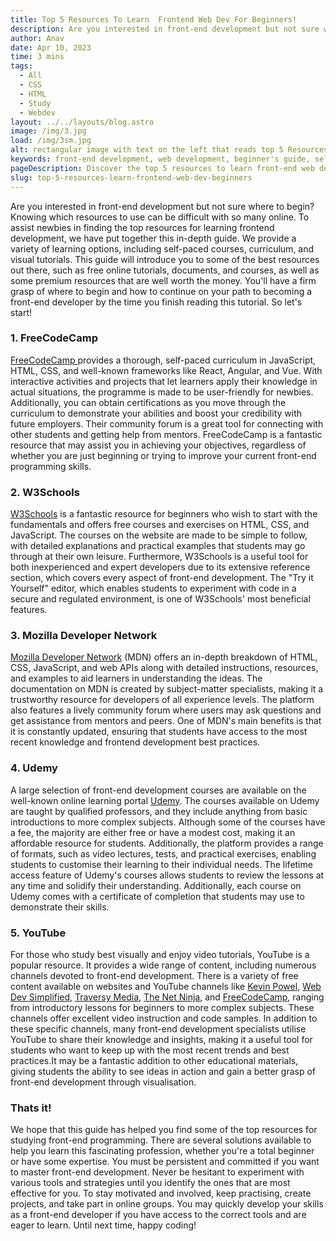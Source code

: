 ```yaml
---
title: Top 5 Resources To Learn  Frontend Web Dev For Beginners!
description: Are you interested in front-end development but not sure where to begin? Knowing which resources to use can be difficult...
author: Anav
date: Apr 10, 2023
time: 3 mins
tags:
  - All
  - CSS
  - HTML
  - Study
  - Webdev
layout: ../../layouts/blog.astro
image: /img/3.jpg
load: /img/3sm.jpg
alt: rectangular image with text on the left that reads top 5 Resources to learn  frontend web and an image of the html and css logo on the right
keywords: front-end development, web development, beginner's guide, self-paced courses, curriculum, visual tutorials, FreeCodeCamp, W3Schools, Mozilla Developer Network, Udemy, YouTube, programming, HTML, CSS, JavaScript, React, Angular, Vue, online learning, best practices, projects, online groups.
pageDescription: Discover the top 5 resources to learn front-end web development for beginners. This in-depth guide provides a variety of learning options.
slug: top-5-resources-learn-frontend-web-dev-beginners
---
```

Are you interested in front-end development but not sure where to begin? Knowing which resources to use can be difficult with so many online. To assist newbies in finding the top resources for learning frontend development, we have put together this in-depth guide. We provide a variety of learning options, including self-paced courses, curriculum, and visual tutorials. This guide will introduce you to some of the best resources out there, such as free online tutorials, documents, and courses, as well as some premium resources that are well worth the money. You'll have a firm grasp of where to begin and how to continue on your path to becoming a front-end developer by the time you finish reading this tutorial. So let's start!

### 1. FreeCodeCamp

[FreeCodeCamp ](https://www.freecodecamp.org/)provides a thorough, self-paced curriculum in JavaScript, HTML, CSS, and well-known frameworks like React, Angular, and Vue. With interactive activities and projects that let learners apply their knowledge in actual situations, the programme is made to be user-friendly for newbies. Additionally, you can obtain certifications as you move through the curriculum to demonstrate your abilities and boost your credibility with future employers. Their community forum is a great tool for connecting with other students and getting help from mentors. FreeCodeCamp is a fantastic resource that may assist you in achieving your objectives, regardless of whether you are just beginning or trying to improve your current front-end programming skills.

### 2. W3Schools

[W3Schools](https://www.w3schools.com/) is a fantastic resource for beginners who wish to start with the fundamentals and offers free courses and exercises on HTML, CSS, and JavaScript. The courses on the website are made to be simple to follow, with detailed explanations and practical examples that students may go through at their own leisure. Furthermore, W3Schools is a useful tool for both inexperienced and expert developers due to its extensive reference section, which covers every aspect of front-end development. The "Try it Yourself" editor, which enables students to experiment with code in a secure and regulated environment, is one of W3Schools' most beneficial features.

### 3. Mozilla Developer Network

[Mozilla Developer Network](https://developer.mozilla.org/en-US/) (MDN) offers an in-depth breakdown of HTML, CSS, JavaScript, and web APIs along with detailed instructions, resources, and examples to aid learners in understanding the ideas. The documentation on MDN is created by subject-matter specialists, making it a trustworthy resource for developers of all experience levels. The platform also features a lively community forum where users may ask questions and get assistance from mentors and peers. One of MDN's main benefits is that it is constantly updated, ensuring that students have access to the most recent knowledge and frontend development best practices.

### 4. Udemy

A large selection of front-end development courses are available on the well-known online learning portal [Udemy](https://www.udemy.com/). The courses available on Udemy are taught by qualified professors, and they include anything from basic introductions to more complex subjects. Although some of the courses have a fee, the majority are either free or have a modest cost, making it an affordable resource for students. Additionally, the platform provides a range of formats, such as video lectures, tests, and practical exercises, enabling students to customise their learning to their individual needs. The lifetime access feature of Udemy's courses allows students to review the lessons at any time and solidify their understanding. Additionally, each course on Udemy comes with a certificate of completion that students may use to demonstrate their skills.

### 5. YouTube

For those who study best visually and enjoy video tutorials, YouTube is a popular resource. It provides a wide range of content, including numerous channels devoted to front-end development. There is a variety of free content available on websites and YouTube channels like [Kevin Powel](https://www.youtube.com/@KevinPowell), [Web Dev Simplified](https://www.youtube.com/@WebDevSimplified), [Traversy Media](https://www.youtube.com/@TraversyMedia), [The Net Ninja](https://www.youtube.com/@NetNinja), and [FreeCodeCamp](https://www.youtube.com/@freecodecamp), ranging from introductory lessons for beginners to more complex subjects. These channels offer excellent video instruction and code samples. In addition to these specific channels, many front-end development specialists utilise YouTube to share their knowledge and insights, making it a useful tool for students who want to keep up with the most recent trends and best practices.It may be a fantastic addition to other educational materials, giving students the ability to see ideas in action and gain a better grasp of front-end development through visualisation.

### Thats it!

We hope that this guide has helped you find some of the top resources for studying front-end programming. There are several solutions available to help you learn this fascinating profession, whether you're a total beginner or have some expertise. You must be persistent and committed if you want to master front-end development. Never be hesitant to experiment with various tools and strategies until you identify the ones that are most effective for you. To stay motivated and involved, keep practising, create projects, and take part in online groups. You may quickly develop your skills as a front-end developer if you have access to the correct tools and are eager to learn. Until next time, happy coding!
